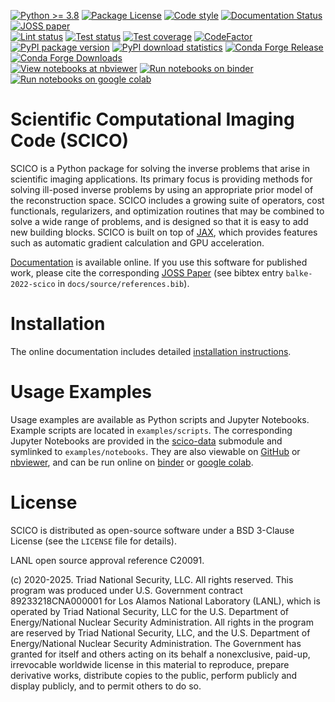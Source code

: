 [![Python \>= 3.8](https://img.shields.io/badge/python-3.8+-green.svg)](https://www.python.org/)
[![Package License](https://img.shields.io/github/license/lanl/scico.svg)](https://github.com/lanl/scico/blob/main/LICENSE)
[![Code style](https://img.shields.io/badge/code%20style-black-000000.svg)](https://github.com/psf/black)
[![Documentation Status](https://readthedocs.org/projects/scico/badge/?version=latest)](http://scico.readthedocs.io/en/latest/?badge=latest)
[![JOSS paper](https://joss.theoj.org/papers/10.21105/joss.04722/status.svg)](https://doi.org/10.21105/joss.04722)\
[![Lint status](https://github.com/lanl/scico/actions/workflows/lint.yml/badge.svg)](https://github.com/lanl/scico/actions/workflows/lint.yml)
[![Test status](https://github.com/lanl/scico/actions/workflows/pytest_ubuntu.yml/badge.svg)](https://github.com/lanl/scico/actions/workflows/pytest_ubuntu.yml)
[![Test coverage](https://codecov.io/gh/lanl/scico/branch/main/graph/badge.svg?token=wQimmjnzFf)](https://codecov.io/gh/lanl/scico)
[![CodeFactor](https://www.codefactor.io/repository/github/lanl/scico/badge/main)](https://www.codefactor.io/repository/github/lanl/scico/overview/main)\
[![PyPI package version](https://badge.fury.io/py/scico.svg)](https://badge.fury.io/py/scico)
[![PyPI download statistics](https://static.pepy.tech/personalized-badge/scico?period=total&left_color=grey&right_color=brightgreen&left_text=downloads)](https://pepy.tech/project/scico)
[![Conda Forge Release](https://img.shields.io/conda/vn/conda-forge/scico.svg)](https://anaconda.org/conda-forge/scico)
[![Conda Forge Downloads](https://img.shields.io/conda/dn/conda-forge/sporco.svg)](https://anaconda.org/conda-forge/scico)\
[![View notebooks at nbviewer](https://raw.githubusercontent.com/jupyter/design/master/logos/Badges/nbviewer_badge.svg)](https://nbviewer.jupyter.org/github/lanl/scico-data/tree/main/notebooks/index.ipynb)
[![Run notebooks on binder](https://mybinder.org/badge_logo.svg)](https://mybinder.org/v2/gh/lanl/scico-data/binder?labpath=notebooks%2Findex.ipynb)
[![Run notebooks on google colab](https://colab.research.google.com/assets/colab-badge.svg)](https://colab.research.google.com/github/lanl/scico-data/blob/colab/notebooks/index.ipynb)


# Scientific Computational Imaging Code (SCICO)

SCICO is a Python package for solving the inverse problems that arise in
scientific imaging applications. Its primary focus is providing methods
for solving ill-posed inverse problems by using an appropriate prior
model of the reconstruction space. SCICO includes a growing suite of
operators, cost functionals, regularizers, and optimization routines
that may be combined to solve a wide range of problems, and is designed
so that it is easy to add new building blocks. SCICO is built on top of
[JAX](https://github.com/google/jax), which provides features such as
automatic gradient calculation and GPU acceleration.

[Documentation](https://scico.rtfd.io/) is available online. If you use
this software for published work, please cite the corresponding [JOSS
Paper](https://doi.org/10.21105/joss.04722) (see bibtex entry
`balke-2022-scico` in `docs/source/references.bib`).


# Installation

The online documentation includes detailed
[installation instructions](https://scico.rtfd.io/en/latest/install.html).


# Usage Examples

Usage examples are available as Python scripts and Jupyter Notebooks.
Example scripts are located in `examples/scripts`. The corresponding
Jupyter Notebooks are provided in the
[scico-data](https://github.com/lanl/scico-data) submodule and symlinked
to `examples/notebooks`. They are also viewable on
[GitHub](https://github.com/lanl/scico-data/tree/main/notebooks) or
[nbviewer](https://nbviewer.jupyter.org/github/lanl/scico-data/tree/main/notebooks/index.ipynb),
and can be run online on
[binder](https://mybinder.org/v2/gh/lanl/scico-data/binder?labpath=notebooks%2Findex.ipynb)
or
[google colab](https://colab.research.google.com/github/lanl/scico-data/blob/colab/notebooks/index.ipynb).


# License

SCICO is distributed as open-source software under a BSD 3-Clause
License (see the `LICENSE` file for details).

LANL open source approval reference C20091.

\(c\) 2020-2025. Triad National Security, LLC. All rights reserved. This
program was produced under U.S. Government contract 89233218CNA000001
for Los Alamos National Laboratory (LANL), which is operated by Triad
National Security, LLC for the U.S. Department of Energy/National
Nuclear Security Administration. All rights in the program are reserved
by Triad National Security, LLC, and the U.S. Department of
Energy/National Nuclear Security Administration. The Government has
granted for itself and others acting on its behalf a nonexclusive,
paid-up, irrevocable worldwide license in this material to reproduce,
prepare derivative works, distribute copies to the public, perform
publicly and display publicly, and to permit others to do so.
